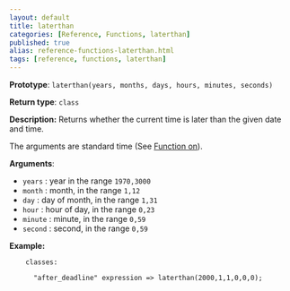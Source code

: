 ```yaml
---
layout: default
title: laterthan
categories: [Reference, Functions, laterthan]
published: true
alias: reference-functions-laterthan.html
tags: [reference, functions, laterthan]
---
```


**Prototype**: `laterthan(years, months, days, hours, minutes, seconds)`

**Return type**: `class`

**Description:** Returns whether the current time is later than the given 
date and time.

The arguments are standard time (See [Function on](#Function-on)).

**Arguments**:

* `years` : year in the range `1970,3000`
* `month` : month, in the range `1,12`
* `day` : day of month, in the range `1,31`
* `hour` : hour of day, in the range `0,23`
* `minute` : minute, in the range `0,59`
* `second` : second, in the range `0,59`

**Example:**

```cf3
    classes:

      "after_deadline" expression => laterthan(2000,1,1,0,0,0);
```
